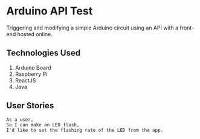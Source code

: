 # Arduino API Test
Triggering and modifying a simple Arduino circuit using an API with a front-end hosted online. 

## Technologies Used
1. Arduino Board 
2. Raspberry Pi 
3. ReactJS
4. Java

## User Stories

```
As a user, 
So I can make an LED flash, 
I'd like to set the flashing rate of the LED from the app. 
```